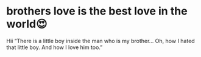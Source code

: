 # brothers love is the best love in the world😍
Hii 
“There is a little boy inside the man who is my brother… Oh, how I hated that little boy. And how I love him too.”

